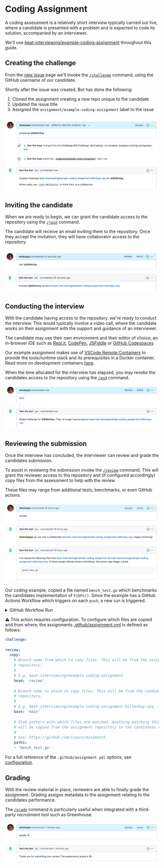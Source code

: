 # Coding Assignment

A coding assessment is a relatively short interview typically carried out live,
where a candidate is presented with a problem and is expected to code its
solution, accompanied by an interviewer.

We'll use
[beat-interviewing/example-coding-assignment](https://github.com/beat-interviewing/example-coding-assignment)
throughout this guide.

## Creating the challenge

From the [new
issue](https://github.com/beat-interviewing/example-coding-assignment/issues/new)
page we'll invoke the [`/challenge`](../challenge.md) command, using the GitHub
username of our candidate.

Shortly after the issue was created, Bot has done the following:

1. Cloned the assignment creating a new repo unique to the candidate
2. Updated the issue title
3. Assigned the `assignment/example-coding-assignment` label to the issue

![/challenge @BillMcKay](coding-assignment-challenge.png)

## Inviting the candidate

When we are ready to begin, we can grant the candidate access to the repository
using the [`/join`](../join.md) command.

The candidate will receive an email inviting them to the repository. Once they
accept the invitation, they will have collaborator access to the repository.

![/join @BillMcKay](coding-assignment-join.png)

## Conducting the interview

With the candidate having access to the repository, we're ready to conduct the
interview. This would typically involve a video call, where the candidate works
on their assignment with the support and guidance of an interviewer.

The candidate may use their own environment and their editor of choice, an
in-browser IDE such as [Repl.it](https://replit.com/),
[CodePen](https://codepen.io/), [JSFiddle](https://jsfiddle.net/) or [GitHub
Codespaces](https://github.com/features/codespaces)

Our example assignment makes use of [VSCode Remote
Containers](https://github.com/beat-interviewing/example-coding-assignment/tree/main/.devcontainer)
to provide the tools/runtime stack and its prerequisites in a Docker container.
Read more on development containers
[here](https://code.visualstudio.com/docs/remote/containers).

When the time allocated for the interview has elapsed, you may revoke the
candidates access to the repository using the [`/end`](../end.md) command.

![/end](coding-assignment-end.png)

## Reviewing the submission

Once the interview has concluded, the interviewer can review and grade the
candidates submission.

To assist in reviewing the submission invoke the [`/review`](../review.md)
command. This will grant the reviewer access to the repository and (if
configured accordingly) copy files from the assessment to help with the review.

These files may range from additional tests, benchmarks, or even GitHub actions.

![/review](coding-assignment-review.png)

Our coding example, copied a file named `bench_test.go` which benchmarks the
candidates implementation of `FibFn()`. Since the example has a GitHub Actions 
Workflow which triggers on each `push`, a new run is triggered.

<details>
  <summary>GitHub Workflow Run</summary>
    <img src="coding-assignment-review-workflow-run.png" width=580px>
</details>

⚠️ This action requires configuration. To configure which files are copied and
from where, the assignments
[.github/assignment.yml](https://github.com/beat-interviewing/example-coding-assignment/blob/main/.github/assignment.yml)
is defined as follows:

```yml
challenge:

review:
  copy:
    # Branch name from which to copy files. This will be from the assignments 
    # repository. 
    # 
    # E.g. beat-interviewing/example-coding-assignment
    head: 'review'
    
    # Branch name to which to copy files. This will be from the candidates own 
    # repository. 
    # 
    # E.g. beat-interviewing/example-coding-assignment-billmckay-xpq
    base: 'main'
    
    # Glob pattern with which files are matched. Anything matching this pattern 
    # will be copied from the assignment repository to the candidates repository
    # 
    # See: https://github.com/isaacs/minimatch
    paths:
    - 'bench_test.go'
```

For a full reference of the `.github/assignment.yml` options, see
[configuration](../configuration.md).

## Grading

With the review material in place, reviewers are able to finally grade the 
assignment. Grading assigns metadata to the assignment relating to the 
candidates performance. 

The [`/grade`](../grade.md) command is particularly useful when integrated with
a third-party recruitment tool such as Greenhouse. 

![/grade 10](coding-assignment-grade.png)
